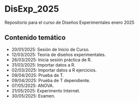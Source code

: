 # DisExp_2025
  
Repositorio para el curso de Diseños Experimentales enero 2025
  
## Contenido temático

- 20/01/2025: Sesión de Inicio de Curso. 
- 12/03/2025: Teoria de diseños experimentales.
- 26/03/2025: Inicia sesión práctica de R.
- 31/03/2025: Importar datos a R.
- 02/03/2025: Importar datos a R ejercicios.
- 09/04/2025: Prueba de T.
- 09/04/2025: Prueba de T dependiente.
- 07/05/2025: ANOVA.
- 21/05/2025: Experimento Internet.
- 30/05/2025: Examen. 

  



